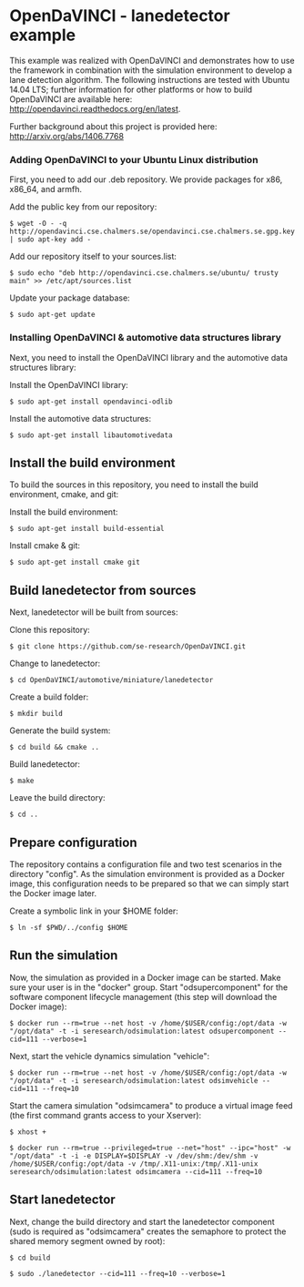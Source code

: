 # OpenDaVINCI - lanedetector example

This example was realized with OpenDaVINCI and demonstrates how to use the
framework in combination with the simulation environment to develop a
lane detection algorithm. The following instructions are tested with Ubuntu
14.04 LTS; further information for other platforms or how to build
OpenDaVINCI are available here: http://opendavinci.readthedocs.org/en/latest.

Further background about this project is provided here: http://arxiv.org/abs/1406.7768


### Adding OpenDaVINCI to your Ubuntu Linux distribution

First, you need to add our .deb repository. We provide packages for x86,
x86_64, and armfh.

Add the public key from our repository:

    $ wget -O - -q http://opendavinci.cse.chalmers.se/opendavinci.cse.chalmers.se.gpg.key | sudo apt-key add -

Add our repository itself to your sources.list:

    $ sudo echo "deb http://opendavinci.cse.chalmers.se/ubuntu/ trusty main" >> /etc/apt/sources.list

Update your package database:

    $ sudo apt-get update



### Installing OpenDaVINCI & automotive data structures library

Next, you need to install the OpenDaVINCI library and the automotive data
structures library: 

Install the OpenDaVINCI library:

    $ sudo apt-get install opendavinci-odlib

Install the automotive data structures:

    $ sudo apt-get install libautomotivedata



## Install the build environment

To build the sources in this repository, you need to install the
build environment, cmake, and git:

Install the build environment:

    $ sudo apt-get install build-essential

Install cmake & git:

    $ sudo apt-get install cmake git



## Build lanedetector from sources

Next, lanedetector will be built from sources:

Clone this repository:

    $ git clone https://github.com/se-research/OpenDaVINCI.git

Change to lanedetector:

    $ cd OpenDaVINCI/automotive/miniature/lanedetector

Create a build folder:

    $ mkdir build

Generate the build system:

    $ cd build && cmake ..

Build lanedetector:

    $ make

Leave the build directory:

    $ cd ..



## Prepare configuration

The repository contains a configuration file and two test scenarios in
the directory "config". As the simulation environment is provided as a
Docker image, this configuration needs to be prepared so that we can
simply start the Docker image later.

Create a symbolic link in your $HOME folder:

    $ ln -sf $PWD/../config $HOME



## Run the simulation

Now, the simulation as provided in a Docker image can be started.
Make sure your user is in the "docker" group.
Start "odsupercomponent" for the software component lifecycle management (this step will download the Docker image):

    $ docker run --rm=true --net host -v /home/$USER/config:/opt/data -w "/opt/data" -t -i seresearch/odsimulation:latest odsupercomponent --cid=111 --verbose=1

Next, start the vehicle dynamics simulation "vehicle":

    $ docker run --rm=true --net host -v /home/$USER/config:/opt/data -w "/opt/data" -t -i seresearch/odsimulation:latest odsimvehicle --cid=111 --freq=10

Start the camera simulation "odsimcamera" to produce a virtual image feed (the first command grants access to your Xserver):

    $ xhost +

    $ docker run --rm=true --privileged=true --net="host" --ipc="host" -w "/opt/data" -t -i -e DISPLAY=$DISPLAY -v /dev/shm:/dev/shm -v /home/$USER/config:/opt/data -v /tmp/.X11-unix:/tmp/.X11-unix seresearch/odsimulation:latest odsimcamera --cid=111 --freq=10



## Start lanedetector

Next, change the build directory and start the lanedetector component (sudo is required as "odsimcamera" creates the semaphore to protect the shared memory segment owned by root):

    $ cd build

    $ sudo ./lanedetector --cid=111 --freq=10 --verbose=1

